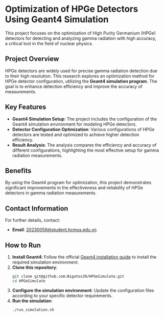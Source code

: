# Optimization of HPGe Detectors Using Geant4 Simulation

This project focuses on the optimization of High Purity Germanium (HPGe) detectors for detecting and analyzing gamma radiation with high accuracy, a critical tool in the field of nuclear physics.

## Project Overview

HPGe detectors are widely used for precise gamma radiation detection due to their high resolution. This research explores an optimization method for HPGe detector configuration, utilizing the **Geant4 simulation program**. The goal is to enhance detection efficiency and improve the accuracy of measurements.

## Key Features

- **Geant4 Simulation Setup**: The project includes the configuration of the Geant4 simulation environment for modeling HPGe detectors.
- **Detector Configuration Optimization**: Various configurations of HPGe detectors are tested and optimized to achieve higher detection efficiency.
- **Result Analysis**: The analysis compares the efficiency and accuracy of different configurations, highlighting the most effective setup for gamma radiation measurements.

## Benefits

By using the Geant4 program for optimization, this project demonstrates significant improvements in the effectiveness and reliability of HPGe detectors in gamma radiation measurements.

## Contact Information

For further details, contact:
- **Email**: 20230059@student.hcmus.edu.vn

## How to Run

1. **Install Geant4**: Follow the official [Geant4 installation guide](https://geant4.web.cern.ch/support/download) to install the required simulation environment.
2. **Clone this repository**:
    ```bash
    git clone git@github.com:Bigatos39/HPGeSimulate.git
    cd HPGeSimulate
    ```
3. **Configure the simulation environment**: Update the configuration files according to your specific detector requirements.
4. **Run the simulation**:
    ```bash
    ./run_simulation.sh
    ```
